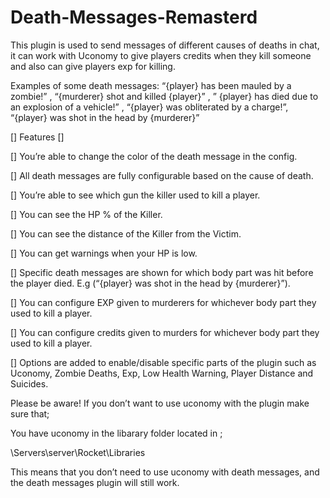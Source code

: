 # Death-Messages-Remasterd

This plugin is used to send messages of different causes of deaths in chat, it can work with Uconomy to give players credits when they kill someone and also can give players exp for killing.

Examples of some death messages: “{player} has been mauled by a zombie!” , “{murderer} shot and killed {player}” , ” {player} has died due to an explosion of a vehicle!” , “{player} was obliterated by a charge!”, “{player} was shot in the head by {murderer}”

[] Features []

[] You’re able to change the color of the death message in the config.

[] All death messages are fully configurable based on the cause of death.

[] You’re able to see which gun the killer used to kill a player.

[] You can see the HP % of the Killer.

[] You can see the distance of the Killer from the Victim.

[] You can get warnings when your HP is low.

[] Specific death messages are shown for which body part was hit before the player died. E.g (“{player} was shot in the head by     {murderer}”).

[] You can configure EXP given to murderers for whichever body part they used to kill a player.

[] You can configure credits given to murders for whichever body part they used to kill a player.

[] Options are added to enable/disable specific parts of the plugin such as Uconomy, Zombie Deaths, Exp, Low Health Warning, Player Distance and Suicides. 

Please be aware! If you don’t want to use uconomy with the plugin make sure that;

You have uconomy in the libarary folder located in ;

\Servers\server\Rocket\Libraries

This means that you don’t need to use uconomy with death messages, and the death messages plugin will still work.

 
